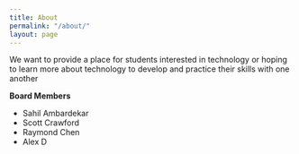 ```yaml
---
title: About
permalink: "/about/"
layout: page
---
```


<p>We want to provide a place for students interested in technology or hoping to learn more about technology to develop and practice their skills with one another</p>

<div class="manual-post">
  <div class="manual manual-title">
      <strong>Board Members</strong>
  </div>
  <p>  <div class="manual-content">
<ul>
<li>Sahil Ambardekar</li>
<li>Scott Crawford</li>
<li>Raymond Chen</li>
<li>Alex D</li>
</ul>
</div>
</p>
</div>
<br>

